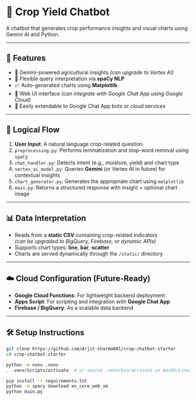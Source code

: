 # 🌾 Crop Yield Chatbot

A chatbot that generates crop performance insights and visual charts using Gemini AI and Python.

---

## 🚀 Features

- 🤖 Gemini-powered agricultural insights *(can upgrade to Vertex AI)*
- 🧠 Flexible query interpretation via **spaCy NLP**
- 📈 Auto-generated charts using **Matplotlib**
- 💬 Web UI interface *(can integrate with Google Chat App using Google Cloud)*
- 🔮 Easily extendable to Google Chat App bots or cloud services

---

## 🧠 Logical Flow

1. **User Input**: A natural language crop-related question
2. `preprocessing.py`: Performs lemmatization and stop-word removal using `spaCy`
3. `chat_handler.py`: Detects intent (e.g., moisture, yield) and chart type
4. `vertex_ai_model.py`: Queries **Gemini** (or Vertex AI in future) for contextual insights
5. `chart_generator.py`: Generates the appropriate chart using `matplotlib`
6. `main.py`: Returns a structured response with insight + optional chart image

---

## 📊 Data Interpretation

- Reads from a **static CSV** containing crop-related indicators  
  *(can be upgraded to BigQuery, Firebase, or dynamic APIs)*
- Supports chart types: **line**, **bar**, **scatter**
- Charts are served dynamically through the `/static/` directory

---

## ☁️ Cloud Configuration (Future-Ready)

- **Google Cloud Functions**: For lightweight backend deployment
- **Apps Script**: For scripting and integration with **Google Chat App**
- **Firebase / BigQuery**: As a scalable data backend

---

## 🛠 Setup Instructions

```bash
git clone https://github.com/Arjit-sharma001/crop-chatbot-starter
cd crop-chatbot-starter

python -m venv .venv
. .venv/Scripts/activate  # or source .venv/bin/activate on macOS/Linux

pip install -r requirements.txt
python -m spacy download en_core_web_sm
python main.py
